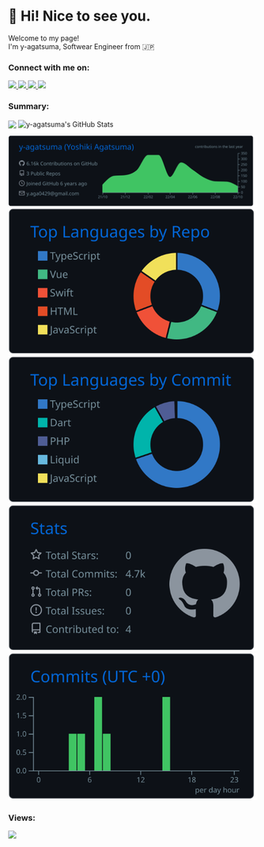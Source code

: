 
<h1>👋 Hi! Nice to see you.</h1>
<p>Welcome to my page! </br> I'm y-agatsuma, Softwear Engineer from 🇯🇵</p>

### Connect with me on:
<a href="https://twitter.com/yoppi0429" target="_blank">
  <img src="https://img.shields.io/badge/Twitter--blue" />
</a>
<a href="https://qiita.com/y-agatsuma" target="_blank">
  <img src="https://img.shields.io/badge/Qiita--green" />
</a>
<a href="https://zenn.dev/y_agatsuma" target="_blank">
  <img src="https://img.shields.io/badge/Zenn--lightblue" />
</a>
<a href="https://www.linkedin.com/in/%E8%89%AF%E6%A8%B9-%E6%88%91%E5%A6%BB-38a77419b/" target="_blank">
  <img src="https://img.shields.io/badge/LinkedIn--blue" />
</a>

### Summary:
<p align="left">
  <img align="center" height="150px"  src="https://github-readme-stats.vercel.app/api/top-langs/?username=y-agatsuma&title_color=ffffff&text_color=c9cacc&icon_color=2bbc8a&bg_color=1d1f21&langs_count=8" />
  <img align="center" height="150px"  src="https://github-readme-stats.vercel.app/api?username=y-agatsuma&show_icons=true&line_height=27&count_private=true&theme=radical" alt="y-agatsuma's GitHub Stats" />
</p>

[![](https://raw.githubusercontent.com/y-agatsuma/y-agatsuma/main/profile-summary-card-output/github_dark/0-profile-details.svg)](https://github.com/vn7n24fzkq/github-profile-summary-cards)
[![](https://raw.githubusercontent.com/y-agatsuma/y-agatsuma/main/profile-summary-card-output/github_dark/1-repos-per-language.svg)](https://github.com/vn7n24fzkq/github-profile-summary-cards) [![](https://raw.githubusercontent.com/y-agatsuma/y-agatsuma/main/profile-summary-card-output/github_dark/2-most-commit-language.svg)](https://github.com/vn7n24fzkq/github-profile-summary-cards)
[![](https://raw.githubusercontent.com/y-agatsuma/y-agatsuma/main/profile-summary-card-output/github_dark/3-stats.svg)](https://github.com/vn7n24fzkq/github-profile-summary-cards) [![](https://raw.githubusercontent.com/y-agatsuma/y-agatsuma/main/profile-summary-card-output/github_dark/4-productive-time.svg)](https://github.com/vn7n24fzkq/github-profile-summary-cards)



### Views:
<img src="https://profile-counter.glitch.me/y-agatsuma/count.svg" />
